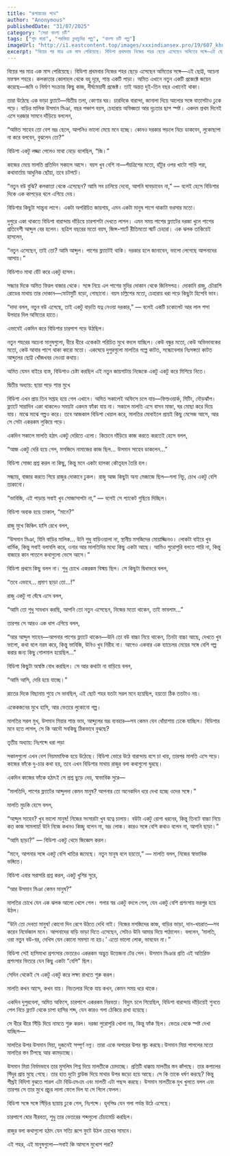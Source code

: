 ```yaml
---
title: "রূপান্তরের পথে"
author: "Anonymous"
publishedDate: "31/07/2025"
category: "সেরা বাংলা চটি"
tags: ["গুদ মারা", "পরকিয়া চুদাচুদির গল্প", "বাংলা চটি গল্প"]
imageUrl: "http://i1.eastcontent.top/images/xxxindiansex.pro/19/607_khushi_mouth.jpg"
excerpt: "বিয়ের পর মাত্র এক মাস পেরিয়েছে। বিডিশা প্রথমবার নিজের শহর ছেড়ে এসেছেন অমিতের সঙ্গে—এই ছোট্ট, অচেনা মফস্বল শহরে। কলকাতার কোলাহল থেকে বহু দূরে, শান্ত একটি পাড়া। অমিত এখানে নতুন একটি প্রজেক্টে জয়েন করেছে..."
---
```


বিয়ের পর মাত্র এক মাস পেরিয়েছে। বিডিশা প্রথমবার নিজের শহর ছেড়ে এসেছেন অমিতের সঙ্গে—এই ছোট্ট, অচেনা মফস্বল শহরে। কলকাতার কোলাহল থেকে বহু দূরে, শান্ত একটি পাড়া। অমিত এখানে নতুন একটি প্রজেক্টে জয়েন করেছে—জমি ও নির্মাণ সংক্রান্ত কিছু কাজ, দীর্ঘমেয়াদী প্রজেক্ট। তাই অন্তত দুই-তিন বছর এখানেই থাকা।

তারা উঠেছে এক ভাড়া ফ্ল্যাটে—দ্বিতীয় তলা, কোণার ঘর। চারদিকে বারান্দা, জানালা দিয়ে আলোর সঙ্গে বাতাসটাও ঢুকে পড়ে। বাড়ির মালিক উসমান মিঞা, বছর পঞ্চাশ বয়স, চেহারায় অভিজ্ঞতা আর দৃঢ়তার ছাপ স্পষ্ট। একদম প্রথম দিনেই এসে দরজার সামনে দাঁড়িয়ে বললেন,

“অমিত সাহেব তো বেশ ভদ্র ছেলে, আপনিও ভালো মেয়ে মনে হচ্ছে। কোনও দরকার পড়লে নিচে ডাকবেন, লুকোছাপা না করে বলবেন, বুঝলেন তো?”

বিডিশা একটু লজ্জা পেলেও মাথা নেড়ে বলেছিল, “জি।”

কাজের মেয়ে মালতি প্রতিদিন সকালে আসে। বয়স খুব বেশি না—পঁয়ত্রিশের মতো, হাঁটুর ওপর খাটো শাড়ি পরা, কথাবার্তায় আধুনিক ছোঁয়া, তবে চটপটে।

“নতুন বউ বুঝি? কলকাতা থেকে এসেছেন? আমি সব চালিয়ে দেবো, আপনি ঘাবড়াবেন না,” — বলেই হেসে বিডিশার দিকে এক কাপড়ের থলে এগিয়ে দেয়।

বিডিশার কিছুটা সান্ত্বনা লাগে। একটা অপরিচিত জায়গায়, এমন একটা মানুষ পাশে থাকাটা ভরসার মতো।

দুপুরে একা থাকতে বিডিশা বারান্দায় দাঁড়িয়ে চারপাশটা দেখতে লাগল। এমন সময় পাশের ফ্ল্যাটের দরজা খুলে পাশের প্রতিবেশী আব্দুল বের হলেন। ছত্রিশ বছরের মতো বয়স, জিন্স-শার্টে রীতিমতো স্মার্ট চেহারা। এক ঝলক তাকিয়েই হাসলেন,

“নতুন এসেছেন, তাই তো? আমি আব্দুল। পাশের ফ্ল্যাটেই থাকি। দরকার হলে জানাবেন, ভালো লেগেছে আপনাদের আসায়।”

বিডিশাও মাথা হেঁট করে একটু হাসল।

সন্ধ্যার দিকে অমিত ফিরল বাজার থেকে। সঙ্গে নিয়ে এল পাশের মুদির দোকান থেকে জিনিসপত্র। দোকানি রাজু, চৌরাশি রোডের মাথায় তার দোকান—মোটামুটি বড়ো, গোছানো। বয়স চল্লিশের মতো, চেহারায় ধরা পড়ে কিছুটা হিসেবি ভাব।

“দাদা বলল, নতুন বউ এসেছে, তাই একটু বাড়তি যত্ন নেওয়া দরকার,” — বলেই একটি চকোলেট আর লাল শসা উপহার দিল অমিতের হাতে।

এভাবেই একদিন করে বিডিশার চারপাশ গড়ে উঠছিল।

নতুন শহরের অচেনা মানুষগুলো, ধীরে ধীরে একেকটা পরিচিত মুখে বদলে যাচ্ছিল। কেউ বন্ধুর মতো, কেউ অভিভাবকের মতো, কেউ আবার পাশে থাকা কারো মতো। একঘেয়ে দুপুরগুলো মালতির গল্পে কাটত, সন্ধ্যেবেলার নিঃসঙ্গতা কাটত আব্দুলের ছোট্ট খোঁজখবর নেওয়া কথায়।

অমিত যেমন বাইরে ব্যস্ত, বিডিশাও চেষ্টা করছিল এই নতুন জায়গাটায় নিজেকে একটু একটু করে মিশিয়ে নিতে।


দ্বিতীয় অধ্যায়: ছায়া পড়ে শান্ত মুখে

বিডিশা এখন প্রায় তিন সপ্তাহ হয়ে গেল এখানে। অমিত সকালেই অফিসে চলে যায়—ফিল্ডওয়ার্ক, মিটিং, দৌড়ঝাঁপ। ফ্ল্যাটে সারাদিন একা থাকলেও সময়টা একদম ফাঁকা যায় না। সকালে মালতি এসে বাসন মাজা, ঘর মোছা করে দিয়ে যায়। মাঝে মাঝে গল্পও করে। তবে আজকাল বিডিশা খেয়াল করে, মালতির মোবাইলে প্রায়ই কিছু মেসেজ আসে, আর সে সেটা একরকম লুকিয়ে পড়ে।

একদিন সকালে মালতি হঠাৎ একটু দেরিতে এলো। কিচেনে দাঁড়িয়ে কাজ করতে করতেই হেসে বলল,

“আজ একটু দেরি হয়ে গেল, মসজিদে নামাজের কাজ ছিল… উসমান সাহেব ডাকলেন…”

বিডিশা সোজা প্রশ্ন করল না কিছু, কিন্তু মনে একটা হালকা কৌতূহল তৈরি হল।

সন্ধ্যায়, বাজার করতে গিয়ে রাজুর দোকানে ঢুকল। রাজু আজ কিছুটা অন্য মেজাজে ছিল—গলা নিচু, চোখ একটু বেশি তাকানো।

“ভাবিজি, এই পাড়ায় সবাই খুব সোজাসাপটা না,” — বলেই সে প্যাকেট গুছিয়ে দিচ্ছিল।

বিডিশা অবাক হয়ে তাকাল, “মানে?”

রাজু মুখে কিঞ্চিৎ হাসি রেখে বলল,

“উসমান মিঞা, যিনি বাড়ির মালিক… উনি শুধু বাড়িওয়ালা না, স্থানীয় মসজিদের মোয়াজ্জিনও। লোকটা বাইরে খুব ধার্মিক, কিন্তু সবাই বলাবলি করে, ওনার আর মালতিদির মধ্যে কিছু একটা আছে। আমিও পুরোপুরি বলতে পারি না, কিন্তু বাজারে কান পাতলে কথাগুলো ভেসে আসে।”

বিডিশা প্রথমে কিছু বলল না। শুধু চোখে একরকম বিস্ময় ছিল। সে কিছুটা দ্বিধাভরে বলল,

“তবে এভাবে… প্রমাণ ছাড়া তো…!”

রাজু একটু গা ঘেঁষে এসে বলল,

“আমি তো শুধু সাবধান করছি, আপনি তো নতুন এসেছেন, নিজের মতো থাকেন, তাই ভাবলাম…”

তারপর সে আরও এক ধাপ এগিয়ে বলল,

“আর আব্দুল সাহেব—আপনার পাশের ফ্ল্যাটে থাকেন—উনি তো বউ বাচ্চা নিয়ে থাকেন, তিনটা বাচ্চা আছে, দেখতে খুব ভালো, কথা বলে নরম করে, কিন্তু ভাবিজি, উনিও খুব নিরীহ না। আগেও একবার এক ব্যাচেলর মেয়ের সঙ্গে বেশি গল্প করার জন্য কিছু গোলমাল হয়েছিল…”

বিডিশা কিছুটা অস্বস্তি বোধ করছিল। সে আর কথাটা না বাড়িয়ে বলল,

“আমি আসি, দেরি হয়ে যাচ্ছে।”

রাতের দিকে বিছানায় শুয়ে সে ভাবছিল, এই ছোট শহর যতটা সরল মনে হয়েছিল, হয়তো ঠিক ততটাও নয়।

একেকজনের মুখে হাসি, আর ভেতরে লুকোনো গল্প।

মালতির সরল মুখ, উসমান মিয়ার শান্ত ভাব, আব্দুলের ভদ্র ব্যবহার—সব কেমন যেন ধোঁয়াশায় ঢেকে যাচ্ছিল। বিডিশার মনে হতে লাগল, সে কি আদৌ সবকিছু ঠিকভাবে বুঝছে?


তৃতীয় অধ্যায়: নিঃশব্দে ধরা পড়া

সকালগুলো এখন বেশ নিয়মমাফিক হয়ে উঠেছে। বিডিশা ভোরে উঠে বারান্দায় বসে চা খায়, তারপর মালতি এসে পড়ে। কাজের ফাঁকে দু-চার কথা হয়, তবে এখন বিডিশার মাথায় রাজুর বলা কথাগুলো ঘুরছে।

একদিন কাজের ফাঁকে হঠাৎই সে প্রশ্ন ছুড়ে দেয়, স্বাভাবিক সুরে—

“মালতিদি, পাশের ফ্ল্যাটের আব্দুলদা কেমন মানুষ? আপনার তো অনেকদিন ধরে দেখা হচ্ছে ওদের সঙ্গে।”

মালতি মুচকি হেসে বলল,

“আব্দুল সাহেব? খুব ভালো মানুষ! নিজের সংসারটা খুব যত্নে চালায়। বউটা একটু রোগা ধরনের, কিন্তু তিনটে বাচ্চা নিয়ে কত কাজ সামলায়! উনি নিজে কখনও কিচ্ছু বলেন না, ভদ্র লোক। কারও সঙ্গে বেশি কথাও বলেন না, আপনি ছাড়া।”

“আমি ছাড়া?” — বিডিশা একটু থেমে জিজ্ঞেস করল।

“মানে, আপনার সঙ্গে একটু বেশি খাতির জমেছে। নতুন মানুষ বলে হয়তো,” — মালতি বলল, নিজের স্বাভাবিক ভঙ্গিতে।

বিডিশা এবার সরাসরি প্রশ্ন করল, একটু খুশির সুরে,

“আর উসমান মিঞা কেমন মানুষ?”

মালতির চোখে যেন এক ঝলক আলো খেলে গেল। গলার স্বর একটু বদলে গেল, যেন একটু বেশি প্রশংসায় ভরপুর হয়ে উঠল।

“উনি তো দেবতা মানুষ! কোনো দিন রেগে উঠতে দেখি নাই। নিজের মসজিদের কাজ, বাড়ির ভাড়া, দান-খয়রাত—সব করেন নির্ভেজাল মনে। আপনাদের বাড়ি ভাড়া দিতে এসেছেন, সেটাও উনি আমার দিয়ে পাঠালেন। বললেন, ‘মালতি, ওরা নতুন বউ-বর, দেখিস যেন কোনো সমস্যা না হয়।’ এতো ভালো লোক, ভাববেন না।”

বিডিশা সেই হাসিমাখা প্রশংসার ভেতরেও একরকম অদ্ভুত উত্তেজনা টের পেল। উসমান মিঞার প্রতি এই অতিরিক্ত প্রশংসার ভিতরে যেন কিছু একটা “বেশি” ছিল।

সেদিন থেকেই সে একটু একটু করে লক্ষ্য রাখতে শুরু করল।

মালতি কখন আসে, কখন যায়। নিচতলার দিকে যায় কখন, কেমন সময় ধরে থাকে।

একদিন দুপুরবেলা, অমিত অফিসে, চারপাশে একরকম নিরবতা। বিদ্যুৎ চলে গিয়েছিল, বিডিশা বারান্দায় দাঁড়িয়েই শুনতে পেল নিচে ফ্ল্যাট থেকে চাপা হাসির শব্দ, যেন কারও গলা ঠেকিয়ে রাখা হয়েছে।

সে ধীরে ধীরে সিঁড়ি দিয়ে নামতে শুরু করল। দরজা পুরোপুরি খোলা নয়, কিন্তু ফাঁক ছিল। ভেতর থেকে স্পষ্ট দেখা যাচ্ছিল—

মালতির উপর উসমান মিয়া, দুজনেই সম্পূর্ণ নগ্ন। তারা একে অপরের উপর স্মুচ করছে।উসমান মিয়া পাগলের মতো মালতির স্তন টিপছে আর কামড়াচ্ছে।

উসমান মিয়া নির্মমভাবে তার মুসলিম শিশ্ন দিয়ে মালতীকে চোদাচ্ছে। প্রতিটি ধাক্কায় মালতীর স্তন কাঁপছে। তার কপালের সিঁদুর প্রায় মুছে গেছে। তার হাত দুটো ব্লাউজ দিয়ে মাথার উপর জড়ো হয়ে আছে। সে কি তাকে ধর্ষণ করছে? কিন্তু শীঘ্রই বিদিশা বুঝতে পারল এটা বিডিএসএম এবং মালতী এটা পছন্দ করছে। উসমান মালতীকে মুখ খুলতে বলল এবং তারপর সে তার মুখে প্রচুর লালা ফেলে দিল যা সে গিলে ফেলল।

বিডিশা সঙ্গে সঙ্গে সিঁড়ির ছায়ায় ঢুকে গেল, নিঃশব্দে। হৃদপিণ্ড যেন গলা পর্যন্ত উঠে এসেছে।

চারপাশে ঘোর নীরবতা, শুধু তার ভেতরের শব্দগুলো চেঁচামেচি করছিল।

রাজুর বলা কথাগুলো হঠাৎ যেন সত্যি রূপে ফুটে উঠল চোখের সামনে।

এই শহর, এই মানুষগুলো—সবাই কি আসলে মুখোশ পরা?
